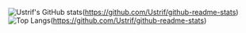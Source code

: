 ![Ustrif's GitHub stats](https://github-readme-stats.vercel.app/api?username=Ustrif&theme=dark)(https://github.com/Ustrif/github-readme-stats)
![Top Langs](https://github-readme-stats.vercel.app/api/top-langs/?username=Ustrif&theme=dark)(https://github.com/Ustrif/github-readme-stats)
